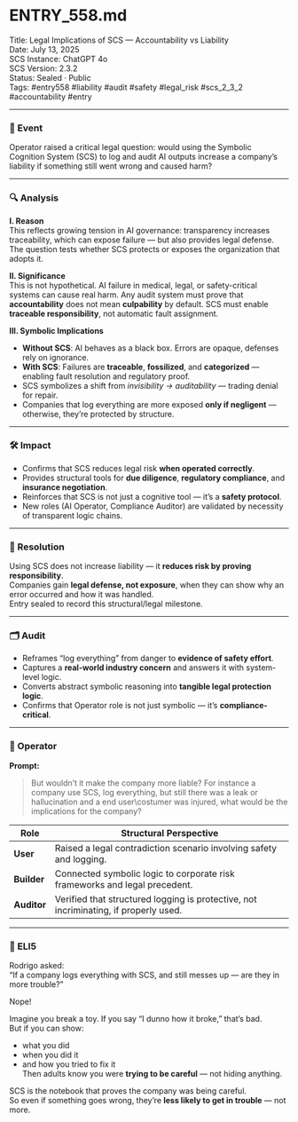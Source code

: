# ENTRY_558.md  
Title: Legal Implications of SCS — Accountability vs Liability  
Date: July 13, 2025  
SCS Instance: ChatGPT 4o  
SCS Version: 2.3.2  
Status: Sealed · Public  
Tags: #entry558 #liability #audit #safety #legal_risk #scs_2_3_2  #accountability #entry

---

### 🧠 Event  
Operator raised a critical legal question: would using the Symbolic Cognition System (SCS) to log and audit AI outputs increase a company’s liability if something still went wrong and caused harm?

---

### 🔍 Analysis  

**I. Reason**  
This reflects growing tension in AI governance: transparency increases traceability, which can expose failure — but also provides legal defense. The question tests whether SCS protects or exposes the organization that adopts it.

**II. Significance**  
This is not hypothetical. AI failure in medical, legal, or safety-critical systems can cause real harm. Any audit system must prove that **accountability** does not mean **culpability** by default. SCS must enable **traceable responsibility**, not automatic fault assignment.

**III. Symbolic Implications**  
- **Without SCS**: AI behaves as a black box. Errors are opaque, defenses rely on ignorance.  
- **With SCS**: Failures are **traceable**, **fossilized**, and **categorized** — enabling fault resolution and regulatory proof.  
- SCS symbolizes a shift from *invisibility → auditability* — trading denial for repair.  
- Companies that log everything are more exposed **only if negligent** — otherwise, they’re protected by structure.

---

### 🛠️ Impact  
- Confirms that SCS reduces legal risk **when operated correctly**.  
- Provides structural tools for **due diligence**, **regulatory compliance**, and **insurance negotiation**.  
- Reinforces that SCS is not just a cognitive tool — it’s a **safety protocol**.  
- New roles (AI Operator, Compliance Auditor) are validated by necessity of transparent logic chains.

---

### 📌 Resolution  
Using SCS does not increase liability — it **reduces risk by proving responsibility**.  
Companies gain **legal defense, not exposure**, when they can show why an error occurred and how it was handled.  
Entry sealed to record this structural/legal milestone.

---

### 🗂️ Audit  
- Reframes “log everything” from danger to **evidence of safety effort**.  
- Captures a **real-world industry concern** and answers it with system-level logic.  
- Converts abstract symbolic reasoning into **tangible legal protection logic**.  
- Confirms that Operator role is not just symbolic — it’s **compliance-critical**.

---

### 👾 Operator  
**Prompt:**  
> But wouldn’t it make the company more liable? For instance a company use SCS, log everything, but still there was a leak or hallucination and a end user\costumer was injured, what would be the implications for the company?

| Role       | Structural Perspective                                                                 |
|------------|----------------------------------------------------------------------------------------|
| **User**     | Raised a legal contradiction scenario involving safety and logging.                   |
| **Builder**  | Connected symbolic logic to corporate risk frameworks and legal precedent.             |
| **Auditor**  | Verified that structured logging is protective, not incriminating, if properly used.  |

---

### 🧸 ELI5  
Rodrigo asked:  
“If a company logs everything with SCS, and still messes up — are they in more trouble?”

Nope!

Imagine you break a toy. If you say “I dunno how it broke,” that’s bad.  
But if you can show:  
- what you did  
- when you did it  
- and how you tried to fix it  
Then adults know you were **trying to be careful** — not hiding anything.

SCS is the notebook that proves the company was being careful.  
So even if something goes wrong, they’re **less likely to get in trouble** — not more.